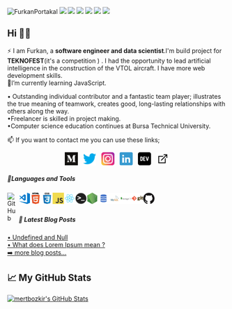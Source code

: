 <p align="left"> 
    <img src="https://komarev.com/ghpvc/?username=FurkanPortakal" alt="FurkanPortakal" />
    <img src="https://img.shields.io/github/stars/FurkanPortakal/FurkanPortakal?style=social" />
    <img src="https://img.shields.io/github/watchers/FurkanPortakal/FurkanPortakal?style=social" />
    <img src="https://img.shields.io/github/size/FurkanPortakal/FurkanPortakal/README.md" />
    <img src="https://img.shields.io/github/last-commit/FurkanPortakal/FurkanPortakal" />
    <img src="https://img.shields.io/github/contributors/FurkanPortakal/FurkanPortakal" />   
    <img src="https://badge.fury.io/gh/FurkanPortakal%2FFurkanPortakal.svg" />  
    
</p>

## Hi 🖐🏼
⚡ I am Furkan, a **software engineer and data scientist**.I'm build project for **TEKNOFEST**(it's a competition ) . I had the opportunity to lead artificial intelligence in the construction of the VTOL aircraft. I have more web development skills.  
🌱I’m currently learning JavaScript.

• Outstanding individual contributor and a fantastic team player; illustrates the true meaning of teamwork, creates good, long-lasting relationships with others along the way.  
•Freelancer is skilled in project making.  
•Computer science education continues at Bursa Technical University.   
  
    
📫 If you want to contact me you can use these links;    
<p align='center'>
<a href="https://medium.com/@furkanportakal"><img height="30" src="https://github.com/furkanportakal/furkanportakal/blob/master/icons/medium.svg"></a>&nbsp;&nbsp;
<a href="https://twitter.com/portiiiix"><img height="30" src="https://github.com/furkanportakal/furkanportakal/blob/master/icons/tw.svg"></a>&nbsp;&nbsp;
<a href="https://instagram.com/porrtiiii"><img height="30" src="https://github.com/furkanportakal/furkanportakal/blob/master/icons/insta.svg"></a>&nbsp;&nbsp;
<a href="https://www.linkedin.com/in/furkan-portakal"><img height="30" src="https://github.com/furkanportakal/furkanportakal/blob/master/icons/in.svg"></a>&nbsp;&nbsp;
<a href="https://dev.to/furkanportakal"><img height="30" src="https://github.com/furkanportakal/furkanportakal/blob/master/icons/dev.svg"></a>&nbsp;&nbsp;
<a href="https://www.porticode.com"><img height="30" src="https://github.com/furkanportakal/furkanportakal/blob/master/icons/web.svg"></a>
  
</p>
<h5>📌Languages and Tools</h5>
<img align="left" alt="GitHub" width="26px" src="https://camo.githubusercontent.com/1734137a535b70cd7e4c939eb87d1b5fbbf1e55b/68747470733a2f2f75706c6f61642e77696b696d656469612e6f72672f77696b6970656469612f636f6d6d6f6e732f392f39662f56696d6c6f676f2e737667" />
<img align="left" alt="Visual Studio Code" width="26px" src="https://raw.githubusercontent.com/github/explore/80688e429a7d4ef2fca1e82350fe8e3517d3494d/topics/visual-studio-code/visual-studio-code.png" />
<img align="left" alt="HTML5" width="26px" src="https://raw.githubusercontent.com/github/explore/80688e429a7d4ef2fca1e82350fe8e3517d3494d/topics/html/html.png" />
<img align="left" alt="CSS3" width="26px" src="https://raw.githubusercontent.com/github/explore/80688e429a7d4ef2fca1e82350fe8e3517d3494d/topics/css/css.png" />
<img align="left" alt="JavaScript" width="26px" src="https://raw.githubusercontent.com/github/explore/80688e429a7d4ef2fca1e82350fe8e3517d3494d/topics/javascript/javascript.png" />
<img align="left" alt="React" width="26px" src="https://raw.githubusercontent.com/github/explore/80688e429a7d4ef2fca1e82350fe8e3517d3494d/topics/react/react.png" />
<img align="left" alt="Terminal" width="26px" src="https://raw.githubusercontent.com/github/explore/80688e429a7d4ef2fca1e82350fe8e3517d3494d/topics/terminal/terminal.png" />
<img align="left" alt="Node.js" width="26px" src="https://raw.githubusercontent.com/github/explore/80688e429a7d4ef2fca1e82350fe8e3517d3494d/topics/nodejs/nodejs.png" />
<img align="left" alt="SQL" width="26px" src="https://raw.githubusercontent.com/github/explore/80688e429a7d4ef2fca1e82350fe8e3517d3494d/topics/sql/sql.png" />
<img align="left" alt="MySQL" width="26px" src="https://raw.githubusercontent.com/github/explore/80688e429a7d4ef2fca1e82350fe8e3517d3494d/topics/mysql/mysql.png" />
<img align="left" alt="MongoDB" width="26px" src="https://raw.githubusercontent.com/github/explore/80688e429a7d4ef2fca1e82350fe8e3517d3494d/topics/mongodb/mongodb.png" />
<img align="left" alt="Git" width="26px" src="https://raw.githubusercontent.com/github/explore/80688e429a7d4ef2fca1e82350fe8e3517d3494d/topics/git/git.png" />
<img align="left" alt="GitHub" width="26px" src="https://raw.githubusercontent.com/github/explore/78df643247d429f6cc873026c0622819ad797942/topics/github/github.png" /> <br><br>
<h5>📕 Latest Blog Posts</h5>
<a href="https://medium.com/@furkanportakal/nedir-bunlar%C4%B1n-farklar%C4%B1-ead24905f9c">• Undefined and Null</a> <br> 
<a href="https://medium.com/t%C3%BCrkiye/nedir-bu-lorem-ipsum-740862672210">• What does Lorem Ipsum mean ?</a>  <br>
<a href="https://medium.com/@furkanportakal">➡️ more blog posts...</a>

## &#x1f4c8; My GitHub Stats


<a href="https://github.com/FurkanPortakal">
  <img align="center" src="https://github-readme-stats.vercel.app/api?username=FurkanPortakal&show_icons=true&line_height=27&count_private=true&title_color=ffffff&text_color=c9cacc&icon_color=2bbc8a&bg_color=1d1f21" alt="mertbozkir's GitHub Stats" />
</a>


<!--
**FurkanPortakal/furkanportakal** is a ✨ _special_ ✨ repository because its `README.md` (this file) appears on your GitHub profile.

Here are some ideas to get you started:

- 🔭 I’m currently working on ...
- 🌱 I’m currently learning ...
- 👯 I’m looking to collaborate on ...
- 🤔 I’m looking for help with ...
- 💬 Ask me about ...
- 📫 How to reach me: ...
- 😄 Pronouns: ...
- ⚡ Fun fact: ...
-->
